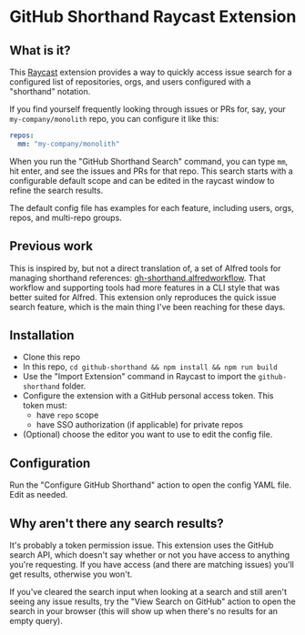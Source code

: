 # GitHub Shorthand Raycast Extension

## What is it?

This [Raycast](https://www.raycast.com) extension provides a way to quickly access issue search for a configured list of repositories, orgs, and users configured with a "shorthand" notation.

If you find yourself frequently looking through issues or PRs for, say, your `my-company/monolith` repo, you can configure it like this:

```yaml
repos:
  mm: "my-company/monolith"
```

When you run the "GitHub Shorthand Search" command, you can type `mm`, hit enter, and see the issues and PRs for that repo. This search starts with a configurable default scope and can be edited in the raycast window to refine the search results.

The default config file has examples for each feature, including users, orgs, repos, and multi-repo groups.

## Previous work

This is inspired by, but not a direct translation of, a set of Alfred tools for managing shorthand references: [gh-shorthand.alfredworkflow](https://github.com/zerowidth/gh-shorthand.alfredworkflow). That workflow and supporting tools had more features in a CLI style that was better suited for Alfred. This extension only reproduces the quick issue search feature, which is the main thing I've been reaching for these days.

## Installation

- Clone this repo
- In this repo, `cd github-shorthand && npm install && npm run build`
- Use the "Import Extension" command in Raycast to import the `github-shorthand` folder.
- Configure the extension with a GitHub personal access token. This token must:
  - have `repo` scope
  - have SSO authorization (if applicable) for private repos
- (Optional) choose the editor you want to use to edit the config file.

## Configuration

Run the "Configure GitHub Shorthand" action to open the config YAML file. Edit as needed.

## Why aren't there any search results?

It's probably a token permission issue. This extension uses the GitHub search API, which doesn't say whether or not you have access to anything you're requesting. If you have access (and there are matching issues) you'll get results, otherwise you won't.

If you've cleared the search input when looking at a search and still aren't seeing any issue results, try the "View Search on GitHub" action to open the search in your browser (this will show up when there's no results for an empty query).
